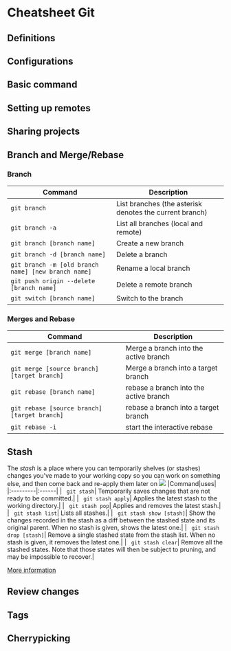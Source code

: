 # Cheatsheet Git

## Definitions


## Configurations


## Basic command



## Setting up remotes



## Sharing projects


## Branch and Merge/Rebase
### Branch
| Command | Description |
| ------- | ----------- |
| `git branch` | List branches (the asterisk denotes the current branch) |
| `git branch -a` | List all branches (local and remote) |
| `git branch [branch name]` | Create a new branch |
| `git branch -d [branch name]` | Delete a branch |
| `git branch -m [old branch name] [new branch name]` | Rename a local branch |
| `git push origin --delete [branch name]` | Delete a remote branch |
| `git switch [branch name]` | Switch to the branch |

### Merges and Rebase
| Command | Description |
| ------- | ----------- |
| `git merge [branch name]` | Merge a branch into the active branch |
| `git merge [source branch] [target branch]` | Merge a branch into a target branch |
| `git rebase [branch name]` | rebase a branch into the active branch |
| `git rebase [source branch] [target branch]` | rebase a branch into a target branch |
| `git rebase -i` | start the interactive rebase |



## Stash

The *stash* is a place where you can temporarily shelves (or stashes) changes you've made to your working copy so you can work on something else, and then come back and re-apply them later on
<img src="https://scaler.com/topics/images/options-in-git-stash.webp">
|Command|uses|
|:---------|:------|
| ` git stash`| Temporarily saves changes that are not ready to be committed.|
| ` git stash apply`| Applies the latest stash to the working directory.|
| ` git stash pop`| Applies and removes the latest stash.|
| ` git stash list`| Lists all stashes.|
| ` git stash show [stash]`| Show the changes recorded in the stash as a diff between the stashed state and its original parent. When no stash is given, shows the latest one.|
| ` git stash drop [stash]`| Remove a single stashed state from the stash list. When no stash is given, it removes the latest one.|
| ` git stash clear`| Remove all the stashed states. Note that those states will then be subject to pruning, and may be impossible to recover.|

[More information](https://ndpsoftware.com/git-cheatsheet.html#loc=index;)
## Review changes


## Tags


## Cherrypicking
